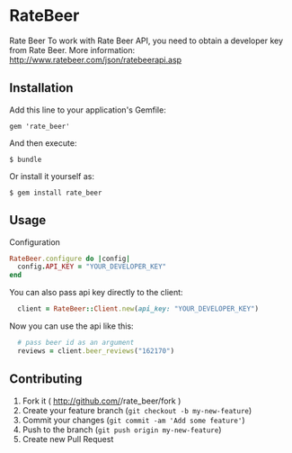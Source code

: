 # RateBeer

Rate Beer
    To work with Rate Beer API, you need to obtain a developer key from Rate Beer. More information: http://www.ratebeer.com/json/ratebeerapi.asp

## Installation

Add this line to your application's Gemfile:

    gem 'rate_beer'

And then execute:

    $ bundle

Or install it yourself as:

    $ gem install rate_beer


## Usage

Configuration

```ruby
RateBeer.configure do |config|
  config.API_KEY = "YOUR_DEVELOPER_KEY"
end
```

You can also pass api key directly to the client:

```ruby
  client = RateBeer::Client.new(api_key: "YOUR_DEVELOPER_KEY")
```

Now you can use the api like this:

```ruby
  # pass beer id as an argument
  reviews = client.beer_reviews("162170")
```

## Contributing

1. Fork it ( http://github.com/<my-github-username>/rate_beer/fork )
2. Create your feature branch (`git checkout -b my-new-feature`)
3. Commit your changes (`git commit -am 'Add some feature'`)
4. Push to the branch (`git push origin my-new-feature`)
5. Create new Pull Request
